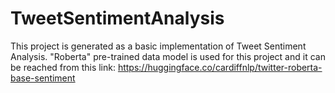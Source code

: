 # TweetSentimentAnalysis

This project is generated as a basic implementation of Tweet Sentiment Analysis.
"Roberta" pre-trained data model is used for this project and it can be reached from this link: 
https://huggingface.co/cardiffnlp/twitter-roberta-base-sentiment